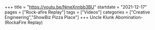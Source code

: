 +++
title = "https://youtu.be/NmeXnnbb3BU"
startdate = "2021-12-17"
pages = ["Rock-afire Replay"]
tags = ["Videos"]
categories = ["Creative Engineering","ShowBiz Pizza Place"]
+++
Uncle Klunk Abomination- (RockaFire Replay)
